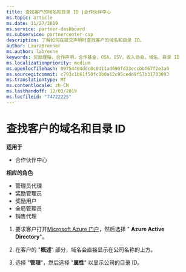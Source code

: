 ```yaml
---
title: 查找客户的域名和目录 ID |合作伙伴中心
ms.topic: article
ms.date: 11/27/2019
ms.service: partner-dashboard
ms.subservice: partnercenter-csp
description: 了解如何在提交声明时查找客户的域名和目录 ID。
author: LauraBrenner
ms.author: labrenne
keywords: 奖励理赔，合作声明，合作基金，OSA，ISV，收入协会，域名，目录 ID
ms.localizationpriority: medium
ms.openlocfilehash: 09754404ddc0c0d11ad690fd33eccbbf67f2e3a0
ms.sourcegitcommit: c793c1b61f50fc0b0a12c95cedd9f57b31703093
ms.translationtype: MT
ms.contentlocale: zh-CN
ms.lasthandoff: 12/03/2019
ms.locfileid: "74722225"
---
```

# <a name="find-your-customers-domain-name-and-directory-id"></a>查找客户的域名和目录 ID

**适用于**

- 合作伙伴中心

**相应的角色**

- 管理员代理
- 奖励管理员
- 奖励用户
- 全局管理员
- 销售代理

1.  要求客户打开[Microsoft Azure 门户](https://ms.portal.azure.com/#home)，然后选择 " **Azure Active Directory**"。 

2.  在客户的 "**概述**" 部分，域名会直接显示在公司名称的上方。  

3.  选择 "**管理**"，然后选择 "**属性**" 以显示公司的目录 ID。
